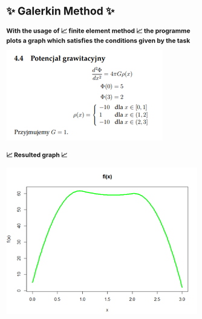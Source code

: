 # ✨ Galerkin Method ✨

### With the usage of 📈 **finite element method** 📈 the programme plots a graph which satisfies the conditions given by the task

![task_requirements](public/task_in_polish.png)

### 📈 Resulted graph 📈

![graph](public/plotted_graph.png)
